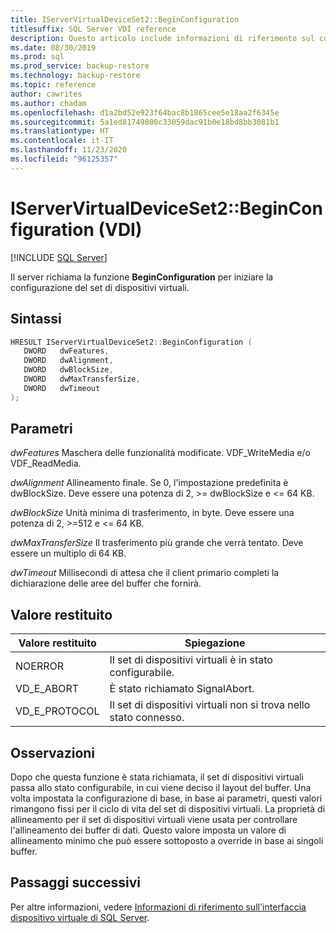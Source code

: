 ```yaml
---
title: IServerVirtualDeviceSet2::BeginConfiguration
titlesuffix: SQL Server VDI reference
description: Questo articolo include informazioni di riferimento sul comando IServerVirtualDeviceSet2::BeginConfiguration.
ms.date: 08/30/2019
ms.prod: sql
ms.prod_service: backup-restore
ms.technology: backup-restore
ms.topic: reference
author: cawrites
ms.author: chadam
ms.openlocfilehash: d1a2bd52e923f64bac8b1865cee5e18aa2f6345e
ms.sourcegitcommit: 5a1ed81749800c33059dac91b0e18bd8bb3081b1
ms.translationtype: HT
ms.contentlocale: it-IT
ms.lasthandoff: 11/23/2020
ms.locfileid: "96125357"
---
```

# <a name="iservervirtualdeviceset2beginconfiguration-vdi"></a>IServerVirtualDeviceSet2::BeginConfiguration (VDI)

[!INCLUDE [SQL Server](../../../includes/applies-to-version/sqlserver.md)]

Il server richiama la funzione **BeginConfiguration** per iniziare la configurazione del set di dispositivi virtuali.

## <a name="syntax"></a>Sintassi

```c
HRESULT IServerVirtualDeviceSet2::BeginConfiguration (
   DWORD   dwFeatures,
   DWORD   dwAlignment,
   DWORD   dwBlockSize,
   DWORD   dwMaxTransferSize,
   DWORD   dwTimeout
);
```

## <a name="parameters"></a>Parametri

*dwFeatures* Maschera delle funzionalità modificate. VDF_WriteMedia e/o VDF_ReadMedia.

*dwAlignment* Allineamento finale. Se 0, l'impostazione predefinita è dwBlockSize. Deve essere una potenza di 2, >= dwBlockSize e <= 64 KB.

*dwBlockSize* Unità minima di trasferimento, in byte. Deve essere una potenza di 2, >=512 e <= 64 KB.

*dwMaxTransferSize* Il trasferimento più grande che verrà tentato. Deve essere un multiplo di 64 KB.

*dwTimeout* Millisecondi di attesa che il client primario completi la dichiarazione delle aree del buffer che fornirà.

## <a name="return-value"></a>Valore restituito

|Valore restituito | Spiegazione |
|---|---|
| NOERROR | Il set di dispositivi virtuali è in stato configurabile. |
| VD_E_ABORT | È stato richiamato SignalAbort. |
| VD_E_PROTOCOL | Il set di dispositivi virtuali non si trova nello stato connesso. |

## <a name="remarks"></a>Osservazioni

Dopo che questa funzione è stata richiamata, il set di dispositivi virtuali passa allo stato configurabile, in cui viene deciso il layout del buffer.
Una volta impostata la configurazione di base, in base ai parametri, questi valori rimangono fissi per il ciclo di vita del set di dispositivi virtuali. La proprietà di allineamento per il set di dispositivi virtuali viene usata per controllare l'allineamento dei buffer di dati. Questo valore imposta un valore di allineamento minimo che può essere sottoposto a override in base ai singoli buffer.

## <a name="next-steps"></a>Passaggi successivi

Per altre informazioni, vedere [Informazioni di riferimento sull'interfaccia dispositivo virtuale di SQL Server](reference-virtual-device-interface.md).